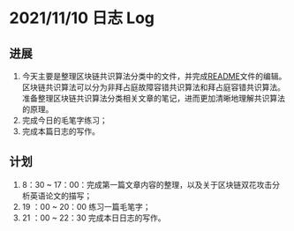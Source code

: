 # 2021/11/10 日志 Log

## 进展

1. 今天主要是整理区块链共识算法分类中的文件，并完成[README](../Blockchain_Consensus_Category/README.md)文件的编辑。区块链共识算法可以分为非拜占庭故障容错共识算法和拜占庭容错共识算法。准备整理区块链共识算法分类相关文章的笔记，进而更加清晰地理解共识算法的原理。
3. 完成今日的毛笔字练习；
4. 完成本篇日志的写作。

## 计划

1. 8：30 ~ 17：00：完成第一篇文章内容的整理，以及关于区块链双花攻击分析英语论文的描写；
2. 19 ：00 ~ 20：00 练习一篇毛笔字；
3. 21 ：00 ~ 22：30 完成本日日志的写作。